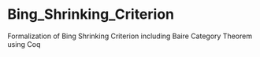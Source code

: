 # Bing_Shrinking_Criterion
Formalization of Bing Shrinking Criterion including Baire Category Theorem using Coq
